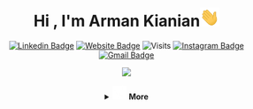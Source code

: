 <h1 align="center"><b>Hi , I'm Arman Kianian</b><img src="https://github.com/Armanx200/Armanx200/blob/main/assets/Hello.gif" width="35"></h1>

<div align="center">
	
[![Linkedin Badge](https://img.shields.io/badge/-ArmanKianian-blue?style=flat&logo=Linkedin&logoColor=white&link=https://www.linkedin.com/in/armankianian/)](https://www.linkedin.com/in/armankianian/)
[![Website Badge](https://img.shields.io/badge/-Armanx200-47CCCC?style=flat&logo=Google-Chrome&logoColor=white&link=https://github.com/Armanx200/Armanx200)](https://armanx200.github.io/)
![Visits](https://img.shields.io/badge/Visits-9587-blue)
[![Instagram Badge](https://img.shields.io/badge/-@Kianianarman-purple?style=flat&logo=instagram&logoColor=white&link=https://www.instagram.com/kianianarman)](https://www.instagram.com/kianianarman)
[![Gmail Badge](https://img.shields.io/badge/-kianianarman1-c14438?style=flat&logo=Gmail&logoColor=white&link=mailto:kianianarman1@gmail.com)](mailto:kianianarman1@gmail.com)


</div>
<p align="center">
  <a href="https://github.com/Armanx200"><img src="https://readme-typing-svg.herokuapp.com?font=Time+New+Roman&color=cyan&size=25&center=true&vCenter=true&width=600&height=100&lines=Self-taught+Developer;Computer+Science+Student;Active+Learner/Researcher;Love+to+learn+new+stuffs..<3"></a>
</p>

<details align="middle">
<summary><img src="https://github.com/Armanx200/Armanx200/blob/main/assets/More.gif" width ="25"> <b>More</b></summary>


<br>
<details align="middle">
<summary><picture><img src = "https://github.com/Armanx200/Armanx200/blob/main/assets/About_Me.gif" width = 50px></picture <b>About me</b> </summary>
<br>

A passionate Self-taught developer
<br>
Currently learning mathematics
<br>
Interested in video games

<img src="https://github.com/Armanx200/Armanx200/blob/main/assets/Real.gif">
</details>

<br>
<details align="middle">
<summary> <img src="https://github.com/Armanx200/Armanx200/blob/main/assets/Skills.gif" width ="25"><b> Skills</b> </summary>

<br>

<p align="center">

**Languages**:
  
![C++](https://img.shields.io/badge/C++%20-%2300599C.svg?style=for-the-badge&logo=c%2B%2B&logoColor=white)
![Python](https://img.shields.io/badge/Python%20-%2314354C.svg?style=for-the-badge&logo=python&logoColor=white)
![PHP](https://img.shields.io/badge/PHP-777BB4?style=for-the-badge&logo=php&logoColor=white)

<br>   

**Front-End Development**:

![HTML5](https://img.shields.io/badge/HTML5%20-%23E34F26.svg?style=for-the-badge&logo=html5&logoColor=white)
![CSS3](https://img.shields.io/badge/CSS%20-%231572B6.svg?style=for-the-badge&logo=css3&logoColor=white)
   
    
<br>

**Softwares and Tools**:

![Git](https://img.shields.io/badge/git-%23F05033.svg?style=for-the-badge&logo=git&logoColor=white)
![GitHub](https://img.shields.io/badge/github-%23121011.svg?style=for-the-badge&logo=github&logoColor=white)
![Google](https://img.shields.io/badge/google-%234285F4.svg?style=for-the-badge&logo=google&logoColor=white)
![Visual Studio Code](https://img.shields.io/badge/Visual%20Studio%20Code-0078d7.svg?style=for-the-badge&logo=visual-studio-code&logoColor=white)
![Linux](https://img.shields.io/badge/Linux-FCC624?style=for-the-badge&logo=linux&logoColor=black)

<br>

**Game Dev:**

![Godot](https://img.shields.io/badge/Godot-478CBF?style=for-the-badge&logo=godot-engine&logoColor=white)
![Blender](https://img.shields.io/badge/Blender-F5792A?style=for-the-badge&logo=blender&logoColor=white)
</p>


<img src="https://github.com/Armanx200/Armanx200/blob/main/assets/Real.gif">
</details>

<details align="middle">
<summary> <img src="https://github.com/Armanx200/Armanx200/blob/main/assets/Github-Stats.gif" width="35"><b> Github Stats </b> </summary>
<br>

<div align="center">

<a href="https://github.com/Armanx200">
  <img src="https://github-readme-stats.vercel.app/api?username=Armanx200&include_all_commits=true&count_private=true&show_icons=true&line_height=20&title_color=7A7ADB&icon_color=2234AE&text_color=D3D3D3&bg_color=0,000000,130F40" width="450"/>
  <img src="https://github-readme-stats.vercel.app/api/top-langs?username=Armanx200&show_icons=true&locale=en&layout=compact&line_height=20&title_color=7A7ADB&icon_color=2234AE&text_color=D3D3D3&bg_color=0,000000,130F40" width="375"  alt="armanx200"/>

</a>
</div>

</details>

<details align="middle">
<summary> <img src="https://github.com/Armanx200/Armanx200/blob/main/assets/Connect.gif" width ="35"><b> Let's Connect..!</b> </summary>
<br>
<div align='midlle'>
<a href="https://www.linkedin.com/in/armankianian/" target="_blank">
<img src="https://img.shields.io/badge/linkedin-%2300acee.svg?color=405DE6&style=for-the-badge&logo=linkedin&logoColor=white" alt=linkedin style="margin-bottom: 5px;"/>
</a>
<br>
<a href="mailto:kianianarman1@gmail.com" target="_blank">
<img src="https://img.shields.io/badge/gmail: Kianianarman1@gmail.com-%23EA4335.svg?style=for-the-badge&logo=gmail&logoColor=white" t=mail style="margin-bottom: 5px;" />
</a>
</div>

<br>
</detail>
<img src="https://github.com/Armanx200/Armanx200/blob/main/assets/Real.gif">

